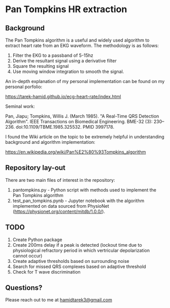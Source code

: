 # Pan Tompkins HR extraction

## Background

The Pan Tompkins algorithm is a useful and widely used algorithm to extract heart rate from an EKG waveform. The methodology is as follows: 

1. Filter the EKG to a passband of 5-15hz
2. Derive the resultant signal using a derivative filter
3. Square the resulting signal
4. Use moving window integration to smooth the signal.

An in-depth explanation of my personal implementation can be found on my personal porfolio:

https://tarek-hamid.github.io/ecg-heart-rate/index.html

Seminal work:

Pan, Jiapu; Tompkins, Willis J. (March 1985). "A Real-Time QRS Detection Algorithm". IEEE Transactions on Biomedical Engineering. BME-32 (3): 230–236. doi:10.1109/TBME.1985.325532. PMID 3997178.

I found the Wiki article on the topic to be extremely helpful in understanding background and algorithm implementation: 

https://en.wikipedia.org/wiki/Pan%E2%80%93Tompkins_algorithm


## Repository lay-out

There are two main files of interest in the repository: 

1. pantompkins.py - Python script with methods used to implement the Pan Tompkins algorithm
2. test_pan_tompkins.pynb - Jupyter notebook with the algorithm implemented on data sourced from PhysioNet (https://physionet.org/content/mitdb/1.0.0/).

## TODO

1. Create Python package
2. Create 200ms delay if a peak is detected (lockout time due to physiological refractory period in which vertricular depolarization cannot occur)
3. Create adaptive thresholds based on surrounding noise
4. Search for missed QRS complexes based on adaptive threshold
5. Check for T wave discrimination

## Questions?

Please reach out to me at hamidtarek3@gmail.com

